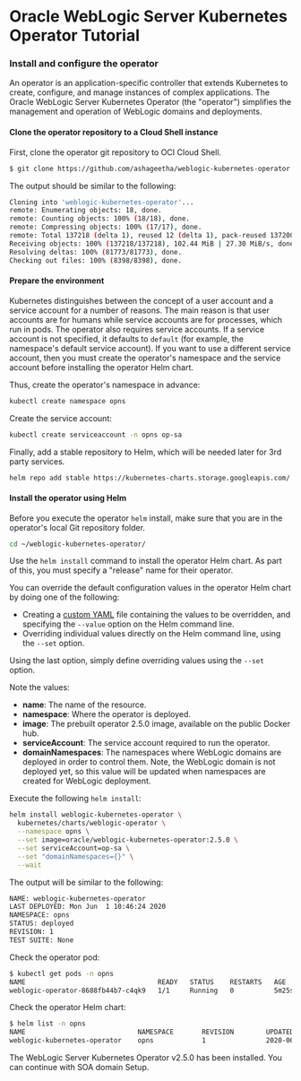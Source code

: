 # Oracle WebLogic Server Kubernetes Operator Tutorial #

### Install and configure the operator  ###

An operator is an application-specific controller that extends Kubernetes to create, configure, and manage instances of complex applications. The Oracle WebLogic Server Kubernetes Operator (the "operator") simplifies the management and operation of WebLogic domains and deployments.

#### Clone the operator repository to a Cloud Shell instance ####
First, clone the operator git repository to OCI Cloud Shell.
```bash
$ git clone https://github.com/ashageetha/weblogic-kubernetes-operator.git -b soa_2.5.0_12.2.1.4
```
The output should be similar to the following:
```bash
Cloning into 'weblogic-kubernetes-operator'...
remote: Enumerating objects: 18, done.
remote: Counting objects: 100% (18/18), done.
remote: Compressing objects: 100% (17/17), done.
remote: Total 137218 (delta 1), reused 12 (delta 1), pack-reused 137200
Receiving objects: 100% (137218/137218), 102.44 MiB | 27.30 MiB/s, done.
Resolving deltas: 100% (81773/81773), done.
Checking out files: 100% (8398/8398), done.
```
#### Prepare the environment ####
Kubernetes distinguishes between the concept of a user account and a service account for a number of reasons. The main reason is that user accounts are for humans while service accounts are for processes, which run in pods. The operator also requires service accounts.  If a service account is not specified, it defaults to `default` (for example, the namespace's default service account). If you want to use a different service account, then you must create the operator's namespace and the service account before installing the operator Helm chart.

Thus, create the operator's namespace in advance:
```bash
kubectl create namespace opns
```
Create the service account:
```bash
kubectl create serviceaccount -n opns op-sa
```
Finally, add a stable repository to Helm, which will be needed later for 3rd party services.
```bash
helm repo add stable https://kubernetes-charts.storage.googleapis.com/
```
#### Install the operator using Helm ####
Before you execute the operator `helm` install, make sure that you are in the operator's local Git repository folder.
```bash
cd ~/weblogic-kubernetes-operator/
```
Use the `helm install` command to install the operator Helm chart. As part of this, you must specify a "release" name for their operator.

You can override the default configuration values in the operator Helm chart by doing one of the following:

- Creating a [custom YAML](https://github.com/oracle/weblogic-kubernetes-operator/blob/v2.5.0/kubernetes/charts/weblogic-operator/values.yaml) file containing the values to be overridden, and specifying the `--value` option on the Helm command line.
- Overriding individual values directly on the Helm command line, using the `--set` option.

Using the last option, simply define overriding values using the `--set` option.

Note the values:

- **name**: The name of the resource.
- **namespace**: Where the operator is deployed.
- **image**: The prebuilt operator 2.5.0 image, available on the public Docker hub.
- **serviceAccount**: The service account required to run the operator.
- **domainNamespaces**: The namespaces where WebLogic domains are deployed in order to control them. Note, the WebLogic domain is not deployed yet, so this value will be updated when namespaces are created for WebLogic deployment.

Execute the following `helm install`:
```bash
helm install weblogic-kubernetes-operator \
  kubernetes/charts/weblogic-operator \
  --namespace opns \
  --set image=oracle/weblogic-kubernetes-operator:2.5.0 \
  --set serviceAccount=op-sa \
  --set "domainNamespaces={}" \
  --wait
```
The output will be similar to the following:
```bash
NAME: weblogic-kubernetes-operator
LAST DEPLOYED: Mon Jun  1 10:46:24 2020
NAMESPACE: opns
STATUS: deployed
REVISION: 1
TEST SUITE: None
```
Check the operator pod:
```bash
$ kubectl get pods -n opns
NAME                                 READY   STATUS    RESTARTS   AGE
weblogic-operator-8688fb44b7-c4qk9   1/1     Running   0          5m25s
```
Check the operator Helm chart:
```bash
$ helm list -n opns
NAME                            NAMESPACE       REVISION        UPDATED                                 STATUS          CHART                   APP VERSION
weblogic-kubernetes-operator    opns            1               2020-06-01 10:46:24.821204106 +0000 UTC deployed        weblogic-operator-2.5.0
```

The WebLogic Server Kubernetes Operator v2.5.0 has been installed. You can continue with SOA domain Setup.
